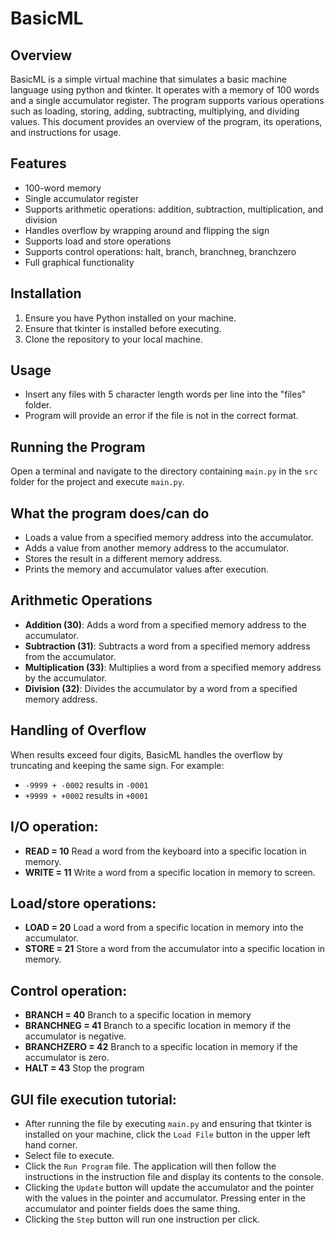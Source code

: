 # BasicML

## Overview

BasicML is a simple virtual machine that simulates a basic machine language using python and tkinter. It operates with a memory of 100 words and a single accumulator register. The program supports various operations such as loading, storing, adding, subtracting, multiplying, and dividing values. This document provides an overview of the program, its operations, and instructions for usage.

## Features

- 100-word memory
- Single accumulator register
- Supports arithmetic operations: addition, subtraction, multiplication, and division
- Handles overflow by wrapping around and flipping the sign
- Supports load and store operations
- Supports control operations: halt, branch, branchneg, branchzero
- Full graphical functionality

## Installation

1. Ensure you have Python installed on your machine.
2. Ensure that tkinter is installed before executing.
3. Clone the repository to your local machine.

## Usage

- Insert any files with 5 character length words per line into the "files" folder.
- Program will provide an error if the file is not in the correct format.

## Running the Program

Open a terminal and navigate to the directory containing `main.py` in the `src` folder for the project and execute `main.py`.

## What the program does/can do

- Loads a value from a specified memory address into the accumulator.
- Adds a value from another memory address to the accumulator.
- Stores the result in a different memory address.
- Prints the memory and accumulator values after execution.

## Arithmetic Operations

- **Addition (30)**: Adds a word from a specified memory address to the accumulator.
- **Subtraction (31)**: Subtracts a word from a specified memory address from the accumulator.
- **Multiplication (33)**: Multiplies a word from a specified memory address by the accumulator.
- **Division (32)**: Divides the accumulator by a word from a specified memory address.

## Handling of Overflow

When results exceed four digits, BasicML handles the overflow by truncating and keeping the same sign. For example:

- `-9999 + -0002` results in `-0001`
- `+9999 + +0002` results in `+0001`

## I/O operation:

- **READ = 10** Read a word from the keyboard into a specific location in memory.
- **WRITE = 11** Write a word from a specific location in memory to screen.

## Load/store operations:

- **LOAD = 20** Load a word from a specific location in memory into the accumulator.
- **STORE = 21** Store a word from the accumulator into a specific location in memory.

## Control operation:

- **BRANCH = 40** Branch to a specific location in memory
- **BRANCHNEG = 41** Branch to a specific location in memory if the accumulator is negative.
- **BRANCHZERO = 42** Branch to a specific location in memory if the accumulator is zero.
- **HALT = 43** Stop the program

## GUI file execution tutorial:
- After running the file by executing `main.py` and ensuring that tkinter is installed on your machine, click the `Load File` button in the upper left hand corner.
- Select file to execute.
- Click the `Run Program` file. The application will then follow the instructions in the instruction file and display its contents to the console.
- Clicking the `Update` button will update the accumulator and the pointer with the values in the pointer and accumulator. Pressing enter in the accumulator and pointer fields does the same thing.
- Clicking the `Step` button will run one instruction per click.
